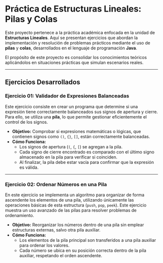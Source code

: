 # **Práctica de Estructuras Lineales: Pilas y Colas**

Este proyecto pertenece a la práctica académica enfocada en la unidad de **Estructuras Lineales**. Aquí se presentan ejercicios que abordan la implementación y resolución de problemas prácticos mediante el uso de **pilas** y **colas**, desarrollados en el lenguaje de programación **Java**.

El propósito de este proyecto es consolidar los conocimientos teóricos aplicándolos en situaciones prácticas que simulan escenarios reales.

---

## **Ejercicios Desarrollados**

### **Ejercicio 01: Validador de Expresiones Balanceadas**
Este ejercicio consiste en crear un programa que determine si una expresión tiene correctamente balanceados sus signos de apertura y cierre. Para ello, se utiliza una **pila**, lo que permite gestionar eficientemente el control de los signos.

- **Objetivo:** Comprobar si expresiones matemáticas o lógicas, que contienen signos como `()`, `{}`, `[]`, están correctamente balanceadas.
- **Cómo Funciona:**
  - Los signos de apertura (`(`, `{`, `[`) se agregan a la pila.
  - Cada signo de cierre encontrado es comparado con el último signo almacenado en la pila para verificar si coinciden.
  - Al finalizar, la pila debe estar vacía para confirmar que la expresión es válida.

---

### **Ejercicio 02: Ordenar Números en una Pila**
En este ejercicio se implementa un algoritmo para organizar de forma ascendente los elementos de una pila, utilizando únicamente las operaciones básicas de esta estructura (`push`, `pop`, `peek`). Este ejercicio muestra un uso avanzado de las pilas para resolver problemas de ordenamiento.

- **Objetivo:** Reorganizar los números dentro de una pila sin emplear estructuras externas, salvo otra pila auxiliar.
- **Cómo Funciona:**
  - Los elementos de la pila principal son transferidos a una pila auxiliar para ordenar los valores.
  - Cada número se ubica en su posición correcta dentro de la pila auxiliar, respetando el orden ascendente.

